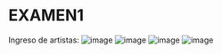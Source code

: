 # EXAMEN1 
Ingreso de artistas:
![image](https://github.com/Cristoferfloor/EXAMEN1/assets/105679452/6a92e8d9-bbb4-420e-a4c6-ce59197d7225)
![image](https://github.com/Cristoferfloor/EXAMEN1/assets/105679452/43ca1016-b7d3-428b-86bd-b0819f93af4a)
![image](https://github.com/Cristoferfloor/EXAMEN1/assets/105679452/5dc781cb-1b5e-43e2-8292-8c83a3ae163a)
![image](https://github.com/Cristoferfloor/EXAMEN1/assets/105679452/c795a606-387a-40a1-ab48-178de4a0d5d6)


